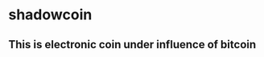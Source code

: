 shadowcoin
==========
This is electronic coin under influence of bitcoin
--------------------------------------------------